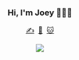 <h3 align='center'>
Hi, I'm Joey 👩🏻‍💻
</h3>
<p align='center'> 
  <a href="https://joeyqlim.com/blog">✍️</a>&nbsp;
  <a href="https://www.flickr.com/photos/limjoeypics/">📸</a>&nbsp;
  <a href="https://joeyqlim.github.io/pet-the-catto/">🐱</a>
</p>

<p align='center'> 
  <a href="https://www.linkedin.com/in/joeyqlim/">
    <img src="https://img.shields.io/badge/linkedin-%230077B5.svg?&style=for-the-badge&logo=linkedin&logoColor=white" />
  </a>
</p>
